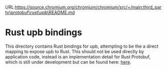 URL:https://source.chromium.org/chromium/chromium/src/+/main:third_party\protobuf\rust\upb\README.md
# Rust upb bindings

This directory contains Rust bindings for upb, attempting to be the a direct
mapping to expose upb to Rust. This should not be used directly by application
code, instead is an implementation detail for Rust Protobuf, which is still
under development but can be found here:
[here](https://github.com/protocolbuffers/protobuf/tree/main/rust).
